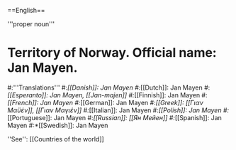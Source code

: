 ==English==

'''proper noun'''

# Territory of Norway. Official name: Jan Mayen.
#:'''Translations'''
#:*[[Danish]]: Jan Mayen
#:*[[Dutch]]: Jan Mayen
#:*[[Esperanto]]: Jan Mayen, [[Jan-majen]]
#:*[[Finnish]]: Jan Mayen
#:*[[French]]: Jan Mayen
#:*[[German]]: Jan Mayen
#:*[[Greek]]: [[Γιαν Μαϋέν]], [[Γιαν Μαγιέν]]
#:*[[Italian]]: Jan Mayen
#:*[[Polish]]: Jan Mayen
#:*[[Portuguese]]: Jan Mayen
#:*[[Russian]]: [[Ян Мейен]]
#:*[[Spanish]]: Jan Mayen
#:*[[Swedish]]: Jan Mayen

''See'': [[Countries of the world]]